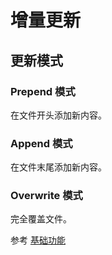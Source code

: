 ﻿# 增量更新

## 更新模式

### Prepend 模式

在文件开头添加新内容。

### Append 模式

在文件末尾添加新内容。

### Overwrite 模式

完全覆盖文件。

参考 [基础功能](/guide/features/basic)
